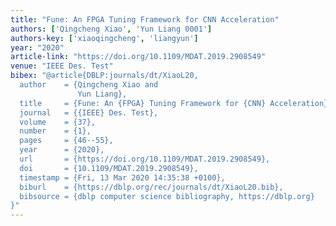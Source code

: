 ```yaml
---
title: "Fune: An FPGA Tuning Framework for CNN Acceleration"
authors: ['Qingcheng Xiao', 'Yun Liang 0001']
authors-key: ['xiaoqingcheng', 'liangyun']
year: "2020"
article-link: "https://doi.org/10.1109/MDAT.2019.2908549"
venue: "IEEE Des. Test"
bibex: "@article{DBLP:journals/dt/XiaoL20,
  author    = {Qingcheng Xiao and
               Yun Liang},
  title     = {Fune: An {FPGA} Tuning Framework for {CNN} Acceleration},
  journal   = {{IEEE} Des. Test},
  volume    = {37},
  number    = {1},
  pages     = {46--55},
  year      = {2020},
  url       = {https://doi.org/10.1109/MDAT.2019.2908549},
  doi       = {10.1109/MDAT.2019.2908549},
  timestamp = {Fri, 13 Mar 2020 14:35:38 +0100},
  biburl    = {https://dblp.org/rec/journals/dt/XiaoL20.bib},
  bibsource = {dblp computer science bibliography, https://dblp.org}
}"
---
```

